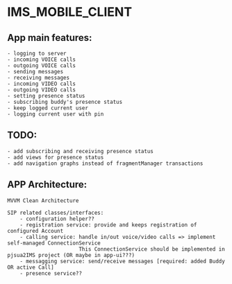 # IMS_MOBILE_CLIENT 

## App main features:
    - logging to server
    - incoming VOICE calls
    - outgoing VOICE calls
    - sending messages
    - receiving messages
    - incoming VIDEO calls
    - outgoing VIDEO calls
    - setting presence status
    - subscribing buddy's presence status
    - keep logged current user
    - logging current user with pin


## TODO:
    - add subscribing and receiving presence status
    - add views for presence status
    - add navigation graphs instead of fragmentManager transactions


## APP Architecture:
    MVVM Clean Architecture

    SIP related classes/interfaces:
        - configuration helper??
        - registration service: provide and keeps registration of configured Account
        - calling service: handle in/out voice/video calls => implement self-managed ConnectionService
                           This ConnectionService should be implemented in pjsua2IMS project (OR maybe in app-ui???)
        - messagging service: send/receive messages [required: added Buddy OR active Call]
        - presence service??
























